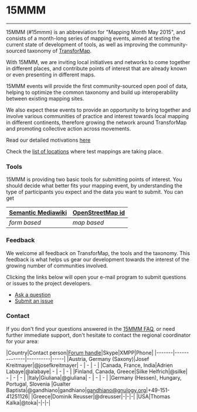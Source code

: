 # 15MMM #

---------

15MMM (#15mmm) is an abbreviation for "Mapping Month May 2015", and consists of a month-long series of mapping events, aimed at testing the current state of development of tools, as well as improving the community-sourced taxonomy of [TransforMap](http://discourse.transformap.co/t/transformap-a-short-introduction/289).

With 15MMM, we are inviting local initiatives and networks to come together in different places, and contribute points of interest that are already known or even presenting in different maps.

15MMM events will provide the first community-sourced open pool of data, helping to optimize the common taxonomy and build up interoperability between existing mapping sites.

We also expect these events to provide an opportunity to bring together and involve various communities of practice and interest towards local mapping in different continents, therefore growing the network around TransforMap and promoting collective action across movements.

Read our detailed motivations [here](http://discourse.transformap.co/t/what-is-the-motivation-behind-mapping-month-may/264)

Check the [list of locations](http://discourse.transformap.co/t/list-of-test-mapping-locations/174) where test mappings are taking place.

### Tools
15MMM is providing two basic tools for submitting points of interest. You should decide what better fits your mapping event, by understanding the type of participants you expect and the data you want to submit. You can get

| [Semantic Mediawiki](http://mmm.3oe.de/wiki/Main_Page) | [OpenStreetMap id](http://editor.transformap.co) |
| --- | --- |
| *form based* | *map based* |

### Feedback
We welcome all feedback on TransforMap, the tools and the taxonomy. This feedback is what helps us gear our development towards the interest of the growing number of communities involved.

Clicking the links below will open your e-mail program to submit questions or issues to the project developers.

* [Ask a question](mailto:questions@transformap.co)
* [Submit an issue](mailto:issues%40transformap.co?subject=REPLACE%20with%20your%20issue%20subject&body=%3E%20Please%20describe%20your%20issue%20below%0A%0A%0A%3E%20If%20you%20want%20to%20get%20contacted%20by%20us%2C%20write%20your%20e-mail%20address%20below%3A%0Ayourmail%40yourserver.org%0A%0A%3E%20You%20can%20follow%20your%20and%20other%20submitted%20issues%20by%20visiting%20https%3A%2F%2Ftrello.com%2Fb%2F9R9eccaK%2F15mmm)


### Contact
If you don't find your questions answered in the [15MMM FAQ](http://discourse.transformap.co/c/mapping-month-may-2015/faq), or need further immediate support, don't hesitate to contact the regional coordinator for your area:

|Country|Contact person|[Forum handle](http://discourse.transformap.co)|Skype|XMPP|Phone|
|-------|--------------|----------|-----|
|Austria, Germany (Saxony)|Josef Kreitmayer|@josefkreitmayer| - | - | - |
|Canada, France, India|Adrien Labaye|@alabaye| - | - | - |
|Finland, Canada, Greece|Silke Helfrich|@silke| - | - | - |
|Italy|Giuliana|@giuliana| - | - | - |
|Germany (Hessen), Hungary, Portugal, Slovenia |Gualter Baptista|@gandhiano|gandhiano|gandhiano@gnulogy.org|+49-151-41251126|
|Greece|Dominik Reusser|@dreusser|-|-|-|
|USA|Thomas Kalka|@toka|-|-|-|
